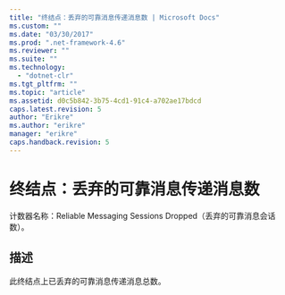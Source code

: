```yaml
---
title: "终结点：丢弃的可靠消息传递消息数 | Microsoft Docs"
ms.custom: ""
ms.date: "03/30/2017"
ms.prod: ".net-framework-4.6"
ms.reviewer: ""
ms.suite: ""
ms.technology: 
  - "dotnet-clr"
ms.tgt_pltfrm: ""
ms.topic: "article"
ms.assetid: d0c5b842-3b75-4cd1-91c4-a702ae17bdcd
caps.latest.revision: 5
author: "Erikre"
ms.author: "erikre"
manager: "erikre"
caps.handback.revision: 5
---
```

# 终结点：丢弃的可靠消息传递消息数
计数器名称：Reliable Messaging Sessions Dropped（丢弃的可靠消息会话数）。  
  
## 描述  
 此终结点上已丢弃的可靠消息传递消息总数。